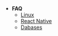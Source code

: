 * **FAQ**
  * [Linux](knowledge/faq/linux.md)
  * [React Native](knowledge/faq/react-native.md)
  * [Dabases](knowledge/faq/databases.md)